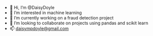 - 👋 Hi, I’m @DaisyDoyle
- 👀 I’m interested in machine learning
- 🌱 I’m currently working on a fraud detection project
- 💞️ I’m looking to collaborate on projects using pandas and scikit learn
- 📫 daisympdoyle@gmail.com

<!---
DaisyDoyle/DaisyDoyle is a ✨ special ✨ repository because its `README.md` (this file) appears on your GitHub profile.
You can click the Preview link to take a look at your changes.
--->
